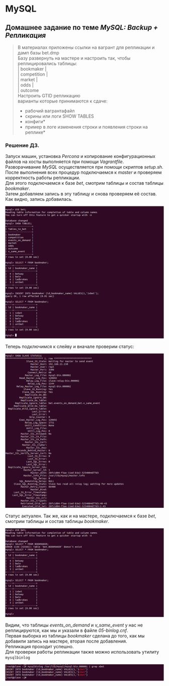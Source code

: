 # MySQL
## Домашнее задание по теме _MySQL: Backup + Репликация_  
> В материалах приложены ссылки на вагрант для репликации и дамп базы bet.dmp  
Базу развернуть на мастере и настроить так, чтобы реплицировались таблицы:  
| bookmaker |  
| competition |  
| market |  
| odds |  
| outcome  
Настроить GTID репликацию  
варианты которые принимаются к сдаче:  
> * рабочий вагрантафайл  
> * скрины или логи SHOW TABLES  
> * конфиги*  
> * пример в логе изменения строки и появления строки на реплике*  

### Решение ДЗ.  
Запуск машин, установка _Percona_ и копирование конфигурационных файлов на хосты выполняется при помощи _Vagrantfile_.  
Разворачивание _MySQL_ осуществляется при помощи скриптов _setup.sh_.  
После выполнения всех процедур подключаемся к _master_  и проверяем корректность работы репликации.    
Для этого подключаемся к базе _bet_, смотрим таблицы и состав таблицы _bookmaker_.  
Затем добавляем запись в эту таблицу и снова проверяем её состав.  
Как видно, запись добавилась.  

![](https://github.com/Vitaliy7/MySQL/blob/main/screenshots/%D0%A1%D0%BD%D0%B8%D0%BC%D0%BE%D0%BA%20%D1%8D%D0%BA%D1%80%D0%B0%D0%BD%D0%B0%20%D0%BE%D1%82%202023-05-16%2009-14-05.png?raw=true)

Теперь подключимся к слейву и вначале проверим статус:  

![](https://github.com/Vitaliy7/MySQL/blob/main/screenshots/%D0%A1%D0%BD%D0%B8%D0%BC%D0%BE%D0%BA%20%D1%8D%D0%BA%D1%80%D0%B0%D0%BD%D0%B0%20%D0%BE%D1%82%202023-05-16%2009-10-43.png?raw=true)

Статус актуален. Так же, как и на мастере, подключаемся к базе _bet_, смотрим таблицы и состав таблицы _bookmaker_.  

![](https://github.com/Vitaliy7/MySQL/blob/main/screenshots/%D0%A1%D0%BD%D0%B8%D0%BC%D0%BE%D0%BA%20%D1%8D%D0%BA%D1%80%D0%B0%D0%BD%D0%B0%20%D0%BE%D1%82%202023-05-16%2009-15-32.png?raw=true)

Видим, что таблицы _events_on_demand_ и _v_same_event_ у нас не реплицируются, как мы и указали в файле _05-binlog.cnf_.  
Первая выборка из таблицы _bookmaker_ сделана до того, как мы добавили запись на мастере, вторая после добавления.  
Репликация проходит успешно.  
Для проверки работы репликации также можно использовать утилиту ```mysqlbinlog```  

![](https://github.com/Vitaliy7/MySQL/blob/main/screenshots/%D0%A1%D0%BD%D0%B8%D0%BC%D0%BE%D0%BA%20%D1%8D%D0%BA%D1%80%D0%B0%D0%BD%D0%B0%20%D0%BE%D1%82%202023-05-16%2009-19-36.png?raw=true)

